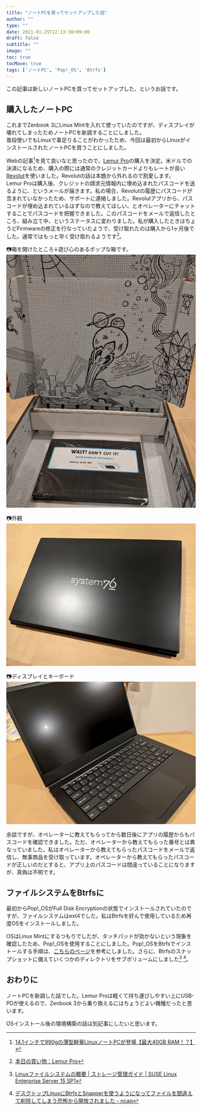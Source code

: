 ```yaml
---
title: "ノートPCを買ってセットアップした話"
author: ""
type: ""
date: 2021-01-25T22:13:38+09:00
draft: false
subtitle: ""
image: ""
toc: true
tocMove: true
tags: ['ノートPC', 'Pop!_OS', 'Btrfs']
---
```


この記事は新しいノートPCを買ってセットアップした、というお話です。  

## 購入したノートPC

これまでZenbook 3にLinux Mintを入れて使っていたのですが、ディスプレイが壊れてしまったためノートPCを新調することにしました。  
普段使いでもLinuxで事足りることがわかったため、今回は最初からLinuxがインストールされたノートPCを買うことにしました。  

Webの記事[^1]を見て良いなと思ったので、[Lemur Pro](https://system76.com/laptops/lemur)の購入を決定。米ドルでの決済になるため、購入の際には通常のクレジットカードよりもレートが良い[Revolut](https://www.revolut.com/ja-JP)を使いました。Revolutの話は本題から外れるので割愛します。  
Lemur Proは購入後、クレジットの請求元情報内に埋め込まれたパスコードを送るように、というメールが届きます。私の場合、Revolutの履歴にパスコードが含まれていなかったため、サポートに連絡しました。Revolutアプリから、パスコードが埋め込まれているはずなので教えてほしい、とオペレーターにチャットすることでパスコードを把握できました。このパスコードをメールで返信したところ、組み立て中、というステータスに変わりました。私が購入したときはちょうどFirmwareの修正を行なっていたようで、受け取れたのは購入から1ヶ月後でした。通常ではもっと早く受け取れるようです[^2]。

📷箱を開けたところ↓遊び心のあるポップな箱です。  
![箱を開けたところ](./lemur_pro1.jpg)

📷外観
![外観](./lemur_pro2.jpg)

📷ディスプレイとキーボード
![ディスプレイとキーボード](./lemur_pro3.jpg)


余談ですが、オペレーターに教えてもらってから数日後にアプリの履歴からもパスコードを確認できました。ただ、オペレーターから教えてもらった番号とは異なっていました。私はオペレーターから教えてもらったパスコードをメールで返信し、無事商品を受け取っています。オペレーターから教えてもらったパスコードが正しいのだとすると、アプリ上のパスコードは間違っていることになりますが、真偽は不明です。

[^1]: [14.1インチで990gの薄型軽量LinuxノートPCが登場【最大40GB RAM！？】](https://daily-gadget.net/2020/03/24/post-12876/)

[^2]: [本日の買い物：Lemur Pro](https://skoji.jp/blog/2020/06/lemur-pro.html)

## ファイルシステムをBtrfsに

最初からPop!_OSがFull Disk Encryptionの状態でインストールされていたのですが、ファイルシステムはext4でした。私はBtrfsを好んで使用しているため再度OSをインストールしました。

OSはLinux Mintにするつもりでしたが、タッチパッドが効かないという現象を確認したため、Pop!_OSを使用することにしました。Pop!_OSをBtrfsでインストールする手順は、[こちらのページ](https://mutschler.eu/linux/install-guides/pop-os-btrfs/)を参考にしました。さらに、Btrfsのスナップショットに備えていくつかのディレクトリをサブボリュームにしました[^3] [^4]。

[^3]: [Linuxファイルシステムの概要 | ストレージ管理ガイド | SUSE Linux Enterprise Server 15 SP1](https://documentation.suse.com/ja-jp/sles/15-SP1/html/SLES-all/cha-filesystems.html#sec-filesystems-major-btrfs-suse)
[^4]: [デスクトップLinuxにBtrfsとSnapperを使うようになってファイルを間違えて削除してしまう恐怖から開放されました - ncaq](https://www.ncaq.net/2019/01/28/13/37/05/)
## おわりに

ノートPCを新調した話でした。Lemur Proは軽くて持ち運びしやすい上にUSB-PDが使えるので、Zenbook 3から乗り換えるにはちょうどよい機種だったと思います。

OSインストール後の環境構築の話は別記事にしたいと思います。
